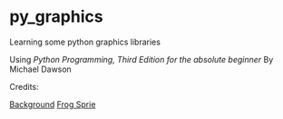 # py_graphics

Learning some python graphics libraries

Using *Python Programming, Third Edition for the absolute beginner* By Michael Dawson

Credits:

[Background](http://www.planwallpaper.com/static/images/City_Landscape_Background.jpg)
[Frog Sprie](http://icdn.pro/images/en/a/n/animal-frog-icone-4162-128.png)

